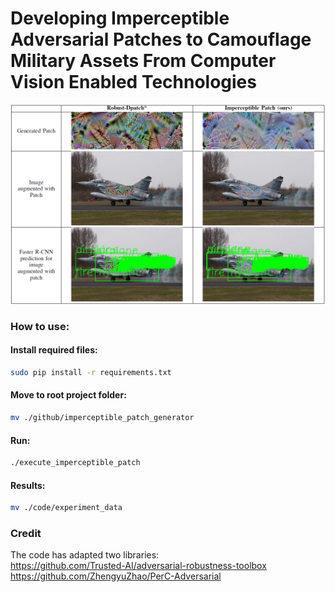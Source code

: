 # Developing Imperceptible Adversarial Patches to Camouflage Military Assets From Computer Vision Enabled Technologies
![](robust_dpatch_imperceptible_patch_compare.png)
### How to use:
#### Install required files:
```bash
sudo pip install -r requirements.txt
```
#### Move to root project folder: 
```bash
mv ./github/imperceptible_patch_generator
```
#### Run:
```bash
./execute_imperceptible_patch
```
#### Results:
```bash
mv ./code/experiment_data
```
  
### Credit
The code has adapted two libraries:  
https://github.com/Trusted-AI/adversarial-robustness-toolbox  
https://github.com/ZhengyuZhao/PerC-Adversarial  
